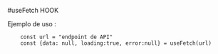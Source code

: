 #useFetch HOOK

Ejemplo de uso :

```
    const url = "endpoint de API"
    const {data: null, loading:true, error:null} = useFetch(url)
```

